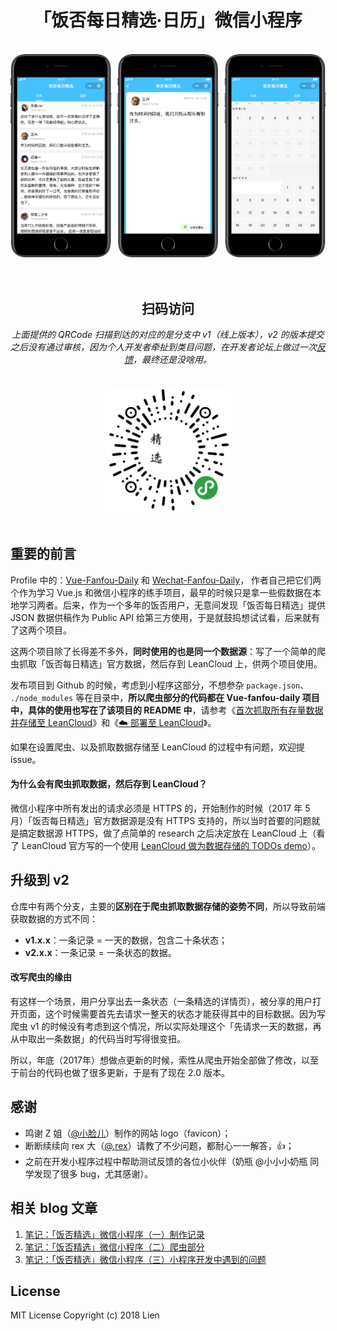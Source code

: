 <div align="center" markdown="1">
  <h1>「饭否每日精选·日历」微信小程序</h1>
  <br>
  <div align="center">
    <img src="https://github.com/movii/Wechat-Fanfou-Daily/raw/v2/screenshots/wechat_fanfou_daily_screenshot_v2.png">
    <br/><br/><br/>
    <h2>扫码访问</h2>
<i align="left">上面提供的 QRCode 扫描到达的对应的是分支中 v1（线上版本），v2 的版本提交之后没有通过审核，因为个人开发者牵扯到类目问题，在开发者论坛上做过一次<a href="https://developers.weixin.qq.com/blogdetail?action=get_post_info&docid=df4c02809daf820931dad4ef8a11e7af&token=511912409&lang=zh_CN">反馈</a>，最终还是没啥用。</i>
    <br/>
    <br/>
    <br/>
    <img src="https://github.com/movii/Wechat-Fanfou-Daily/raw/v1/screenshots/qrcode.jpg" width="40%">
   </div>
</div>
<br/>

## 重要的前言
Profile 中的：[Vue-Fanfou-Daily](https://github.com/movii/Vue-Fanfou-Daily) 和 [Wechat-Fanfou-Daily](https://github.com/movii/Wechat-Fanfou-Daily)，
作者自己把它们两个作为学习 Vue.js 和微信小程序的练手项目，最早的时候只是拿一些假数据在本地学习两者。后来，作为一个多年的饭否用户，无意间发现「饭否每日精选」提供 JSON 数据供稿作为 Public API 给第三方使用，于是就鼓捣想试试看，后来就有了这两个项目。

这两个项目除了长得差不多外，**同时使用的也是同一个数据源**：写了一个简单的爬虫抓取「饭否每日精选」官方数据，然后存到 LeanCloud 上，供两个项目使用。

发布项目到 Github 的时候，考虑到小程序这部分，不想参杂 `package.json`、 `./node_modules` 等在目录中，**所以爬虫部分的代码都在 Vue-fanfou-daily 项目中，具体的使用也写在了该项目的 README 中**，请参考《[首次抓取所有存量数据并存储至 LeanCloud](https://github.com/movii/Vue-Fanfou-Daily#%E9%A6%96%E6%AC%A1%E6%8A%93%E5%8F%96%E6%89%80%E6%9C%89%E5%AD%98%E9%87%8F%E6%95%B0%E6%8D%AE%E5%B9%B6%E5%AD%98%E5%82%A8%E8%87%B3-leancloud)》和《[☁️ 部署至 LeanCloud](https://github.com/movii/Vue-Fanfou-Daily#%EF%B8%8F-%E9%83%A8%E7%BD%B2%E8%87%B3-leancloud)》。

如果在设置爬虫、以及抓取数据存储至 LeanCloud 的过程中有问题，欢迎提 issue。

#### 为什么会有爬虫抓取数据，然后存到 LeanCloud？
微信小程序中所有发出的请求必须是 HTTPS 的，开始制作的时候（2017 年 5 月）「饭否每日精选」官方数据源是没有 HTTPS 支持的，所以当时首要的问题就是搞定数据源 HTTPS，做了点简单的 research 之后决定放在 LeanCloud 上（看了 LeanCloud 官方写的一个使用 [LeanCloud 做为数据存储的 TODOs demo](https://github.com/leancloud/leantodo-weapp)）。

## 升级到 v2
仓库中有两个分支，主要的**区别在于爬虫抓取数据存储的姿势不同**，所以导致前端获取数据的方式不同：

- **v1.x.x**：一条记录 = 一天的数据，包含二十条状态；
- **v2.x.x**：一条记录 = 一条状态的数据。

#### 改写爬虫的缘由
有这样一个场景，用户分享出去一条状态（一条精选的详情页），被分享的用户打开页面，这个时候需要首先去请求一整天的状态才能获得其中的目标数据。因为写 爬虫 v1 的时候没有考虑到这个情况，所以实际处理这个「先请求一天的数据，再从中取出一条数据」的代码当时写得很变扭。

所以，年底（2017年）想做点更新的时候，索性从爬虫开始全部做了修改，以至于前台的代码也做了很多更新，于是有了现在 2.0 版本。

## 感谢
- 鸣谢 Z 姐（[@小脸儿](https://github.com/zchan0)）制作的网站 logo（favicon）；
- 断断续续向 rex 大（[@.rex](https://fanfou.com/zhasm)）请教了不少问题，都耐心一一解答，👍；
- 之前在开发小程序过程中帮助测试反馈的各位小伙伴（奶瓶 @小小小奶瓶 同学发现了很多 bug，尤其感谢）。

## 相关 blog 文章

1. [笔记：「饭否精选」微信小程序（一）制作记录](https://moxo.io/blog/2017/06/01/wechat-app-of-fanfou-daily/)
2. [笔记：「饭否精选」微信小程序（二）爬虫部分](https://moxo.io/blog/2017/06/15/fanfou-daily-wechat-app-log-scrapy/)
3. [笔记：「饭否精选」微信小程序（三）小程序开发中遇到的问题](https://moxo.io/blog/2017/07/15/problems-while-making-fanfou-daily-wechat-app/)

## License
MIT License
Copyright (c) 2018 Lien
